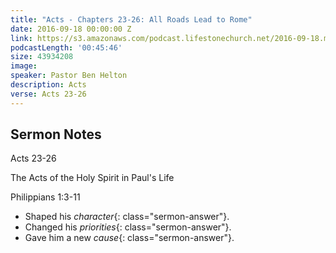 ```yaml
---
title: "Acts - Chapters 23-26: All Roads Lead to Rome"
date: 2016-09-18 00:00:00 Z
link: https://s3.amazonaws.com/podcast.lifestonechurch.net/2016-09-18.mp3
podcastLength: '00:45:46'
size: 43934208
image: 
speaker: Pastor Ben Helton
description: Acts
verse: Acts 23-26
---
```


## Sermon Notes

Acts 23-26

The Acts of the Holy Spirit in Paul's Life

Philippians 1:3-11

- Shaped his *character*{: class="sermon-answer"}.
- Changed his *priorities*{: class="sermon-answer"}.
- Gave him a new *cause*{: class="sermon-answer"}.
